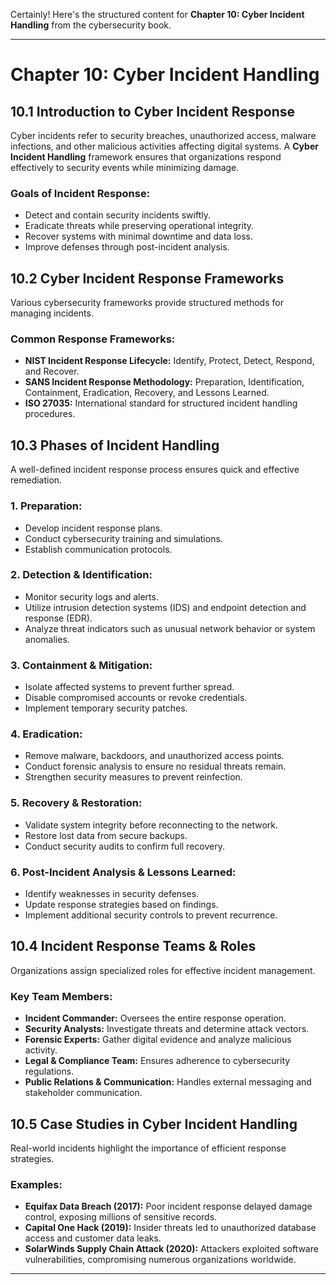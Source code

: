Certainly! Here's the structured content for **Chapter 10: Cyber Incident Handling** from the cybersecurity book.

---

# **Chapter 10: Cyber Incident Handling**  

## **10.1 Introduction to Cyber Incident Response**  
Cyber incidents refer to security breaches, unauthorized access, malware infections, and other malicious activities affecting digital systems. A **Cyber Incident Handling** framework ensures that organizations respond effectively to security events while minimizing damage.  

### **Goals of Incident Response:**  
- Detect and contain security incidents swiftly.  
- Eradicate threats while preserving operational integrity.  
- Recover systems with minimal downtime and data loss.  
- Improve defenses through post-incident analysis.  

## **10.2 Cyber Incident Response Frameworks**  
Various cybersecurity frameworks provide structured methods for managing incidents.  

### **Common Response Frameworks:**  
- **NIST Incident Response Lifecycle:** Identify, Protect, Detect, Respond, and Recover.  
- **SANS Incident Response Methodology:** Preparation, Identification, Containment, Eradication, Recovery, and Lessons Learned.  
- **ISO 27035:** International standard for structured incident handling procedures.  

## **10.3 Phases of Incident Handling**  
A well-defined incident response process ensures quick and effective remediation.  

### **1. Preparation:**  
- Develop incident response plans.  
- Conduct cybersecurity training and simulations.  
- Establish communication protocols.  

### **2. Detection & Identification:**  
- Monitor security logs and alerts.  
- Utilize intrusion detection systems (IDS) and endpoint detection and response (EDR).  
- Analyze threat indicators such as unusual network behavior or system anomalies.  

### **3. Containment & Mitigation:**  
- Isolate affected systems to prevent further spread.  
- Disable compromised accounts or revoke credentials.  
- Implement temporary security patches.  

### **4. Eradication:**  
- Remove malware, backdoors, and unauthorized access points.  
- Conduct forensic analysis to ensure no residual threats remain.  
- Strengthen security measures to prevent reinfection.  

### **5. Recovery & Restoration:**  
- Validate system integrity before reconnecting to the network.  
- Restore lost data from secure backups.  
- Conduct security audits to confirm full recovery.  

### **6. Post-Incident Analysis & Lessons Learned:**  
- Identify weaknesses in security defenses.  
- Update response strategies based on findings.  
- Implement additional security controls to prevent recurrence.  

## **10.4 Incident Response Teams & Roles**  
Organizations assign specialized roles for effective incident management.  

### **Key Team Members:**  
- **Incident Commander:** Oversees the entire response operation.  
- **Security Analysts:** Investigate threats and determine attack vectors.  
- **Forensic Experts:** Gather digital evidence and analyze malicious activity.  
- **Legal & Compliance Team:** Ensures adherence to cybersecurity regulations.  
- **Public Relations & Communication:** Handles external messaging and stakeholder communication.  

## **10.5 Case Studies in Cyber Incident Handling**  
Real-world incidents highlight the importance of efficient response strategies.  

### **Examples:**  
- **Equifax Data Breach (2017):** Poor incident response delayed damage control, exposing millions of sensitive records.  
- **Capital One Hack (2019):** Insider threats led to unauthorized database access and customer data leaks.  
- **SolarWinds Supply Chain Attack (2020):** Attackers exploited software vulnerabilities, compromising numerous organizations worldwide.  

---
